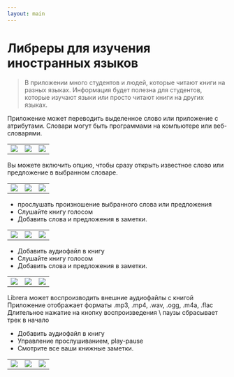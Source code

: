 ```yaml
---
layout: main
---
```


# Либреры для изучения иностранных языков

> В приложении много студентов и людей, которые читают книги на разных языках.
Информация будет полезна для студентов, которые изучают языки или просто читают книги на других языках.

Приложение может переводить выделенное слово или приложение с атрибутами.
Словари могут быть программами на компьютере или веб-словарями.

||||
|-|-|-|
|![](1.png)|![](2.png)|![](3.png)|

Вы можете включить опцию, чтобы сразу открыть известное слово или предложение в выбранном словаре.

||||
|-|-|-|
|![](4.png)|![](5.png)|![](6.png)|

* прослушать произношение выбранного слова или предложения
* Слушайте книгу голосом
* Добавить слова и предложения в заметки.

||||
|-|-|-|
|![](7.png)|![](8.png)|![](9.png)|

* Добавить аудиофайл в книгу
* Слушайте книгу голосом
* Добавить слова и предложения в заметки.

||||
|-|-|-|
|![](7.png)|![](8.png)|![](9.png)|

Librera может воспроизводить внешние аудиофайлы с книгой
Приложение отображает форматы .mp3, .mp4, .wav, .ogg, .m4a, .flac
Длительное нажатие на кнопку воспроизведения \ паузы сбрасывает трек в начало

* Добавить аудиофайл в книгу
* Управление прослушиванием, play-pause
* Смотрите все ваши книжные заметки.

||||
|-|-|-|
|![](10.png)|![](11.png)|![](12.png)|
